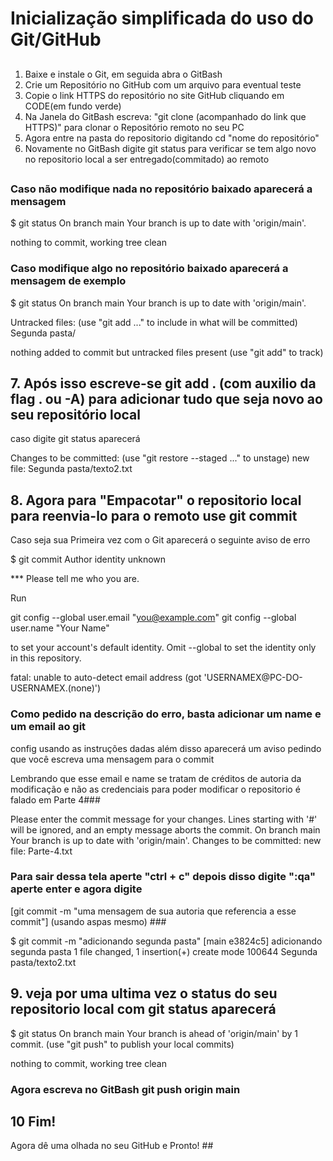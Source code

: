 # Inicialização simplificada do uso do Git/GitHub #
##

1.  Baixe e instale o Git, em seguida abra o GitBash
2.  Crie um Repositório no GitHub com um arquivo para eventual teste
3.  Copie o link HTTPS do repositório no site GitHub cliquando em CODE(em fundo verde)
4.  Na Janela do GitBash escreva: "git clone (acompanhado do link que HTTPS)" para clonar o Repositório remoto no seu PC
5.  Agora entre na pasta do repositorio digitando cd "nome do repositório"
6.  Novamente no GitBash digite git status para verificar se tem algo novo no repositorio local a ser entregado(commitado) ao remoto
##

### Caso não modifique nada no repositório baixado aparecerá a mensagem ###

$ git status
On branch main
Your branch is up to date with 'origin/main'.

nothing to commit, working tree clean

### Caso modifique algo no repositório baixado aparecerá a mensagem de exemplo ###

$ git status
On branch main
Your branch is up to date with 'origin/main'.

Untracked files:
  (use "git add <file>..." to include in what will be committed)
        Segunda pasta/

nothing added to commit but untracked files present (use "git add" to track)
  
## 7.  Após isso escreve-se git add . (com auxilio da flag . ou -A) para adicionar tudo que seja novo ao seu repositório local ##
caso digite git status aparecerá
  
Changes to be committed:
  (use "git restore --staged <file>..." to unstage)
        new file:   Segunda pasta/texto2.txt


## 8.  Agora para "Empacotar" o repositorio local para reenvia-lo para o remoto use git commit ##
Caso seja sua Primeira vez com o Git aparecerá o seguinte aviso de erro

$ git commit
Author identity unknown

*** Please tell me who you are.

Run

  git config --global user.email "you@example.com"
  git config --global user.name "Your Name"

to set your account's default identity.
Omit --global to set the identity only in this repository.

fatal: unable to auto-detect email address (got 'USERNAMEX@PC-DO-USERNAMEX.(none)')

### Como pedido na descrição do erro, basta adicionar um name e um email ao git 
config usando as instruções dadas além disso aparecerá um aviso pedindo que você 
escreva uma mensagem para o commit
  
  Lembrando que esse email e name se tratam de créditos de autoria da modificação
  e não as credenciais para poder modificar o repositorio é falado em Parte 4###
  

Please enter the commit message for your changes. Lines starting
with '#' will be ignored, and an empty message aborts the commit.
On branch main
Your branch is up to date with 'origin/main'.
Changes to be committed:
       new file:   Parte-4.txt

### Para sair dessa tela aperte "ctrl + c" depois disso digite ":qa" aperte enter e agora digite
[git commit -m "uma mensagem de sua autoria que referencia a esse commit"] (usando aspas mesmo) ###

  $ git commit -m "adicionando segunda pasta"
[main e3824c5] adicionando segunda pasta
 1 file changed, 1 insertion(+)
 create mode 100644 Segunda pasta/texto2.txt
  
## 9. veja por uma ultima vez o status do seu repositorio local com git status aparecerá ##
$ git status
On branch main
Your branch is ahead of 'origin/main' by 1 commit.
  (use "git push" to publish your local commits)

nothing to commit, working tree clean

### Agora escreva no GitBash git push origin main ###
  
## 10 Fim! 
Agora dê uma olhada no seu GitHub e Pronto! ##

